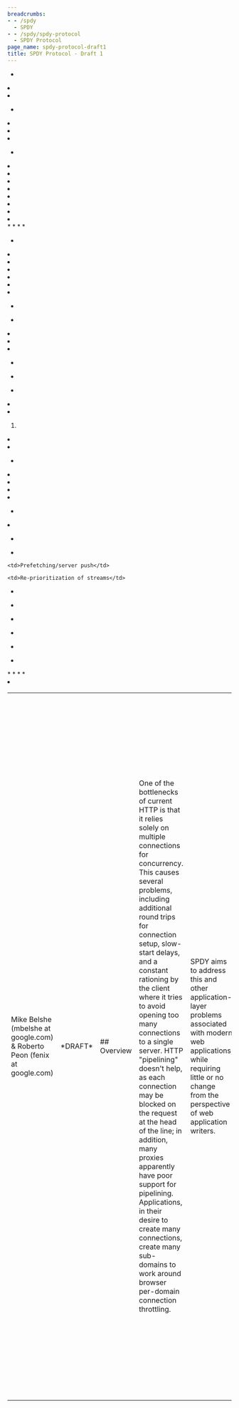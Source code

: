 ```yaml
---
breadcrumbs:
- - /spdy
  - SPDY
- - /spdy/spdy-protocol
  - SPDY Protocol
page_name: spdy-protocol-draft1
title: SPDY Protocol - Draft 1
---
```


<table>
<tr>

<td>Mike Belshe (mbelshe at google.com) & Roberto Peon (fenix at
google.com)</td>

<td>*DRAFT*</td>

<td>## Overview</td>

<td>One of the bottlenecks of current HTTP is that it relies solely on multiple
connections for concurrency. This causes several problems, including additional
round trips for connection setup, slow-start delays, and a constant rationing by
the client where it tries to avoid opening too many connections to a single
server. HTTP "pipelining" doesn't help, as each connection may be blocked on the
request at the head of the line; in addition, many proxies apparently have poor
support for pipelining. Applications, in their desire to create many
connections, create many sub-domains to work around browser per-domain
connection throttling.</td>

<td>SPDY aims to address this and other application-layer problems associated
with modern web applications, while requiring little or no change from the
perspective of web application writers.</td>

<td>In a nutshell, SPDY adds a framing layer for multiplexing multiple,
concurrent streams across a single TCP connection. The framing layer is
optimized for HTTP-like request-response streams.</td>

<td>The SPDY session offers three basic improvements over HTTP:</td>

*   <td>Multiplexed requests. There is no limit to the number of
            requests that can be issued concurrently over a single SPDY
            connection. Because requests are interleaved on a single channel,
            the efficiency of TCP is much higher.</td>

*   <td>Prioritized requests. Clients can request certain resources to
            be delivered first. This avoids the problem of congesting the
            network channel with non-critical resources when a high-priority
            request is pending.</td>

*   <td>Compressed headers. Clients today send a significant amount of
            redundant data in the form of HTTP headers. Because a single web
            page may require 50 or 100 subrequests, this data is significant.
            Compressing the headers saves a significant amount of latency and
            bandwidth compared to HTTP.</td>

<td>Note that for the most part, SPDY attempts to preserve the existing
semantics of HTTP features. All features such as cookies, etags, vary headers,
content-encoding negotiations, etc work exactly as they do with HTTP; SPDY only
replaces the way the data is written to the network.</td>

<td>## Definitions</td>

*   <td>*connection*: A TCP-level connection between two endpoints.</td>
*   <td>*endpoint*: Either the client or server of a connection.</td>
*   <td>*session*: A framed sequence of data chunks. Frames are defined
            as SPDY frames; see <a
            href="/spdy/spdy-protocol/spdy-protocol-draft1#framing">Framing</a>
            below.</td>
*   <td>*stream*: A bi-directional flow of bytes across a virtual
            channel within a SPDY session.</td>

<td>## Main differences from HTTP</td>

<td>SPDY is intended to be as compatible as possible with current web-based
applications. This means that, from the perspective of the server business logic
or application API, nothing has changed. To achieve this, all of the application
request and response header semantics are preserved. SPDY introduces a "session"
which resides between the HTTP application layer and the TCP transport to
regulate the flow of data. This "session" is akin to an HTTP request-response
pair. The following changes represent the differences between SPDY and
HTTP:</td>

<td>#### The request</td>

<td>#### To initiate a new request, clients first create a new SPDY session. Once the session is created, the client can create a new SPDY stream to carry the request. Part of creating the stream is sending the HTTP header block. The HTTP header block in SPDY is almost unchanged from today's HTTP header block, with the following differences:</td>

*   <td>The first line of the request is unfolded into name/value pairs
            like other HTTP headers. The names of the first line fields are
            `method`, `url`, and `version`. These keys are required to be
            present. The 'url' is the fully-qualified URL, containing protocol,
            host, port, and path.</td>
*   <td>Duplicate header names are not allowed.</td>
*   <td>Header names are all lowercase.</td>
*   <td>The `Connection` and `Keep-Alive` headers are no longer valid
            and are ignored if present.</td>
*   <td>Clients are assumed to support `Accept-Encoding: gzip`. Clients
            that do not specify any body encodings receive gzip-encoded data
            from the server.</td>
*   <td>HTTP request headers are compressed. This is accomplished by
            compressing all data sent by the client with gzip encoding.</td>
*   <td>The "host" header is ignored. The host:port portion of the HTTP
            URL is the definitive host.</td>
*   <td>User-agents are expected to support gzip and deflate
            compression. Regardless of the Accept-Encoding sent by the
            user-agent, the server may select gzip or deflate encoding at any
            time.</td>
*   <td>POST-specific changes:</td>
    *   <td>POST requests are expected to contain a data stream as part
                of the post; see <a
                href="/spdy/spdy-protocol/spdy-protocol-draft1#dataflow">Data
                flow</a> below.</td>
    *   <td>`Content-length` is only advisory for length (so that
                progress meters can work).</td>
    *   <td>Chunked encoding is no longer valid.</td>
    *   <td>The POST data stream is terminated by a zero-length data
                frame.</td>

<td>#### The response</td>

<td>#### When responding to a HTTP request, servers will send data frames using the SPDY stream created by the client. The response is similar to HTTP/1.1 in that it consists of a header block followed by a body. However, there are a few notable changes:</td>

*   <td>The response status line is unfolded into name/value pairs like
            other HTTP headers. The names of the status line are `status `and
            `version`. These keys are required to be present</td>
*   <td>If the SPDY reply happens before a SYN_STREAM, then it includes
            parameters that inform the client regarding the request that would
            have been made to receive this response, by including `url `and
            `method` keys. </td>
*   <td>All header names must be lowercase.</td>
*   <td>The `Connection` and `Keep-alive` response headers are no longer
            valid.</td>
*   <td>`Content-length` is only advisory for length.</td>
*   <td>Chunked encoding is no longer valid.</td>
*   <td>Duplicate header names are not allowed.</td>

<td>## Connections</td>

<td>The first implementation of the SPDY session runs atop TCP, similarly to how
HTTP works today. The client is expected to be the TCP connection initiator.
Because it runs on TCP, we have a reliable transport. Unlike HTTP, all
connections with SPDY are persistent connections. The HTTP connection header
does not apply.</td>

<td>For best performance, it is expected that clients will not close open
connections until the user navigates away from all web pages referencing a
connection, or until the server closes the connection. Servers are encouraged to
leave connections open for as long as possible, but can terminate idle
connections after some amount of inactivity if necessary.</td>

<td>## Framing</td>

<td>Once the TCP connection is established, clients and servers exchange framed
messages. There are two types of frames: control frames and data frames. Frames
always have a common header which is 8 bytes.</td>

<td>The first bit is a control bit indicating whether a frame is a control frame
or data frame. Control frames carry a version number, a frame type, flags, and a
length. Data frames contain the stream ID, flags, and the length for the payload
carried after the common header. The simple header is designed to make reading
and writing of frames easy.</td>

<td>All integer values, included length, version, and type, are in network byte
order. SPDY does not enforce alignment of types in dynamically sized
frames.</td>

<td>### Control frames</td>

<td> +----------------------------------+</td>

<td> |C| Version(15bits) | Type(16bits) |</td>

<td> +----------------------------------+</td>

<td> | Flags (8) | Length (24 bits) |</td>

<td> +----------------------------------+</td>

<td> | Data |</td>

<td> +----------------------------------+</td>

<td> Control frame fields:</td>
<td> Control bit: The 'C' bit is a single bit indicating that this is a control
message. For control frames this value is always 1. </td>
<td> Version: The version number of the session protocol (currently 1).</td>
<td> Type: The type of control frame. Control frames are SYN_STREAM, SYN_REPLY,
etc. </td>

<td>Flags: Flags related to this frame. Flags for control frames and data frames
are different.</td>
<td> Length: An unsigned 24-bit value representing the number of bytes after the
length field. </td>

<td>Data: data associated with this control frame. The format and length of this
data is controlled by the control frame type.</td>

<td>Data frames</td>

<td> +----------------------------------+</td>

<td> |C| Stream-ID (31bits) |</td>

<td> +----------------------------------+</td>

<td> | Flags (8) | Length (24 bits) | </td>

<td> +----------------------------------+</td>

<td> | Data |</td>

<td> +----------------------------------+</td>

<td>Data frame fields:</td>
<td> Control bit: For data frames this value is always 0.</td>
<td> Stream-ID: A 31-bit value identifying the stream.</td>
<td> Flags: Flags related to this frame. Valid flags are:</td>

*   <td>0x01 = FLAG_FIN - signifies that this frame represents the
            half-close of this stream. See <a
            href="/spdy/spdy-protocol/spdy-protocol-draft1#streamhalfclose">Stream
            half-close</a> below.</td>

<td> Length: An unsigned 24-bit value representing the number of bytes after the
length field. The total size of a data frame is 8 bytes + length. It is valid to
have a zero-length data frame.</td>
<td> Data: A variable-length field containing the number of bytes in the
payload. </td>

<td>## ### Hello message</td>

<td>After the connection has been established, SPDY employs an asynchronous
Hello sequence where each side informs the other about the communication details
it knows about. Unlike most protocols, this Hello sequence is optional and fully
asynchronous. Because it is asynchronous, it does not add a round-trip latency
to the connection startup. But because it is asynchronous and optional, both
sides must be prepared for this message to arrive at any time or not at
all.</td>

<td>To initiate a Hello sequence, either side can send a HELLO control frame.
The Hello frame is optional, but if it is to be sent, it must be the first frame
sent. When a Hello message is received, the receiver is not obligated to reply
with a Hello message in return. The message is therefore completely
informational.</td>

<td>HELLO control message:</td>

<td> +----------------------------------+</td>

<td> |1| 1 | 4 |</td>

<td> +----------------------------------+</td>

<td> | Flags (8) | Length (24 bits) | </td>

<td> +----------------------------------+</td>

<td> | Unused |Number of entries |</td>

<td> +----------------------------------|</td>
<td> | ID/Value Pairs |</td>
<td> | ... |</td>

<td> HELLO message fields:</td>
<td> Control bit: The control bit is always 1 for this message.</td>
<td> Version: The SPDY version number.</td>
<td> Type: The message type for a HELLO message is 4.</td>

<td>Unused: 16 bits of unused space, reserved for future use.</td>

<td> Number of entries: A 16-bit value representing the number of ID/value pairs
in this message.</td>
<td> ID: A 32-bit ID number. The following IDs are valid:</td>

*   <td> 1 - HELLO_BANDWIDTH_TO_YOU allows the sender to send its
            expected upload bandwidth on this channel. This number is an
            estimate. The value should be the integral number of kilobytes per
            second that the sender predicts as an expected maximum upload
            channel capacity.</td>
*   <td> 2 - HELLO_BANDWIDTH_FROM_YOU allows the sender to send its
            expected download bandwidth on this channel. This number is an
            estimate. The value should be the integral number of kilobytes per
            second that the sender predicts as an expected maximum download
            channel capacity.</td>
*   <td>3 - HELLO_ROUND_TRIP_TIME allows the sender to send its expected
            round-trip-time on this channel. The round trip time is defined as
            the minimum amount of time to send a control frame from this client
            to the remote and receive a response. The value is represented in
            milliseconds.</td>
*   <td> 4 - HELLO_MAX_CONCURRENT_STREAMS allows the sender to inform
            the remote endpoint the maximum number of concurrent streams which
            it will allow. By default there is no limit. For implementors it is
            recommended that this value be no smaller than 100. </td>

<td> Value: A 32-bit value.</td>

<td> The message is intentionally expandable for future information which may
improve client-server communications. The sender does not need to send every
type of ID/value. It must only send those for which it has accurate values to
convey. When multiple ID/value pairs are sent, they should be sent in order of
lowest id to highest id.</td>

<td>## Streams</td>

<td>Streams are independent sequences of bi-directional data cut into frames.
Streams can be created either by the client or the server, can concurrently send
data interleaved with other streams, and can be cancelled. The usage of streams
with HTTP is such that a single HTTP request/response occupies a single stream,
and the stream is not reused for a second request. This is because streams can
be independently created without incurring a round-trip.</td>

<td>Upon stream initiation, streams allow for each side to transmit a
fixed-length list of name/value pairs to the other endpoint.</td>

<td>### Stream creation</td>

<td>A stream is created by sending a control packet with the type set to
SYN_STREAM(1). If the server is initiating the stream, the Stream-ID must be
even. If the client is initiating the stream, the Stream-ID must be odd. 0 is
not a valid Stream-ID. Stream-IDs from each side of the connection must increase
monotonically as new streams are created. E.g. Stream 2 may be created after
stream 3, but stream 7 must not be created after stream 9.</td>

<td>Upon receipt of a SYN_STREAM frame, the server replies with a SYN_REPLY
frame. The client does not need to wait for a SYN_REPLY before sending any data
frames.</td>

<td>If the endpoint receiving a SYN_STREAM does not want to accept the new
stream, it can immediately respond with a FIN_STREAM control frame. Note,
however, that the initiating endpoint may have already sent data on the stream
as well; this data must be ignored.</td>

<td> SYN_STREAM control message: </td>

<td> +----------------------------------+</td>

<td> |1| 1 | 1 |</td>

<td> +----------------------------------+</td>

<td> | Flags (8) | Length (24 bits) |</td>

<td> +----------------------------------+</td>

<td> |X| Stream-ID (31bits) |</td>

<td> +----------------------------------+</td>

<td> | Pri | Unused | NV Entries |</td>

<td> +----------------------------------|</td>
<td> | Name/value header block |</td>
<td> | ... |</td>

<td>SYN_STREAM message fields:</td>
<td> Flags: Flags related to this frame. Valid flags are:</td>

*   <td>0x01 = FLAG_FIN - signifies that this frame represents the
            half-close of this stream. When set, it indicates that the sender
            will not produce any more data frames in this stream. </td>

<td>Length: An unsigned 24 bit value representing the number of bytes after the
length field. The total size of a SYN_STREAM frame is 8 bytes + length. The
length for this frame must be greater than or equal to 8.</td>
<td> Priority: A 2-bit priority field. If an endpoint has initiated multiple
streams, the priority field represents which streams should be given first
precidence. Servers are not required to strictly enforce the priority field,
although best-effort is assumed. 0 represents the lowest priority and 3
represents the highest priority. The highest-priority data is that which is most
desired by the client.</td>
<td> Unused: 14 bits of unused space, reserved for future use.</td>
<td> NV entries: (16 bits) The number of name/value pairs that follow.</td>

<td>The <a
href="/spdy/spdy-protocol/spdy-protocol-draft1#nameheaderblock">Name/value
block</a> is described below.</td>

<td>SYN_REPLY control message:</td>

<td> +----------------------------------+</td>

<td> |1| 1 | 2 |</td>

<td> +----------------------------------+</td>

<td> | Flags (8) | Length (24 bits) |</td>

<td> +----------------------------------+</td>

<td> |X| Stream-ID (31bits) |</td>

<td> +----------------------------------+</td>

<td> | Unused | NV entries |</td>

<td> +----------------------------------|</td>
<td> | Name/value header block |</td>
<td> | ... |</td>

<td> SYN_REPLY message fields:</td>
<td> Flags: Flags related to this frame. Valid flags are:</td>
<td> 0x01 = FLAG_FIN - signifies that this frame represents the half-close of
this stream. When set, it indicates that the sender will not produce any more
data frames in this stream..</td>
<td> Length: An unsigned 24-bit value representing the number of bytes after the
length field. The total size of a SYN_STREAM frame is 8 bytes + length. The
length for this frame must be greater than or equal to 8.</td>
<td> Unused: 16 bits of unused space, reserved for future use.</td>
<td> NV entries: (16 bits) The number of name/value pairs that follow. </td>

<td>The <a href="/spdy/spdy-protoco#nameheaderblock">Name/value block</a> is
described below.</td>

<td>### Name/value header block format</td>

<td>Both the SYN_STREAM and SYN_REPLY frames contain a Name/value header block.
The header block used by both the request and the response is the same. It is
designed so that headers can be easily appended to the end of a list and also so
that it can be easily parsed by receivers. Each numeric value is 2 bytes.</td>

<td> +----------------------------------+</td>

<td> | Length of name (int16) |</td>

<td> +----------------------------------+</td>

<td> | Name (string) |</td>

<td> +----------------------------------+</td>

<td> | Length of value (int16) |</td>

<td> +----------------------------------+</td>

<td> | Value (string) |</td>

<td> +----------------------------------+</td>

<td> | (repeats) |</td>

<td>Each header name must have at least one value. The length of each name and
value must be greater than zero. Although sending of names or values of zero
length is invalid, receivers of zero-length name or zero-length values must
ignore the pair and continue.</td>

<td>Duplicate header names are not allowed. To send two identically named
headers, send a header with two values, where the values are separated by a
single NUL (0) byte. Senders must not send multiple, in-sequence NUL characters.
Receivers of multiple, in-sequence NUL characters must ignore the name/value
pair.</td>

<td>Strings are utf8 encoded and are not NUL terminated.</td>

<td>The entire contents of the name/value header block is compressed using zlib
deflate. There is a single zlib stream (context) for all name value pairs in one
direction on a connection. SPDY uses a SYNC_FLUSH between frame which uses
compression. The stream is initialized with the following dictionary (without
line breaks, NULL terminated):</td>

<td>optionsgetheadpostputdeletetraceacceptaccept-charsetaccept-encodingaccept-</td>
<td>languageauthorizationexpectfromhostif-modified-sinceif-matchif-none-matchi</td>
<td>f-rangeif-unmodifiedsincemax-forwardsproxy-authorizationrangerefererteuser</td>
<td>-agent10010120020120220320420520630030130230330430530630740040140240340440</td>
<td>5406407408409410411412413414415416417500501502503504505accept-rangesageeta</td>
<td>glocationproxy-authenticatepublicretry-afterservervarywarningwww-authentic</td>
<td>ateallowcontent-basecontent-encodingcache-controlconnectiondatetrailertran</td>
<td>sfer-encodingupgradeviawarningcontent-languagecontent-lengthcontent-locati</td>
<td>oncontent-md5content-rangecontent-typeetagexpireslast-modifiedset-cookieMo</td>
<td>ndayTuesdayWednesdayThursdayFridaySaturdaySundayJanFebMarAprMayJunJulAugSe</td>
<td>pOctNovDecchunkedtext/htmlimage/pngimage/jpgimage/gifapplication/xmlapplic</td>
<td>ation/xhtmltext/plainpublicmax-agecharset=iso-8859-1utf-8gzipdeflateHTTP/1</td>
<td>.1statusversionurl</td>

<td>TODO(mbelshe): Remove the NULL termination on the dictionary; not useful.
(thanks CostinM)</td>

<td>TODO(mbelshe): Remove the empty block (4 bytes) inserted in the stream after
a SYNC_FLUSH. (thanks, CostinM)</td>

<td>## Stream data exchange</td>

<td>Once a stream is created, it is used to send arbitrary amounts of data in
either direction. When either side has finished sending data it can send a frame
with the FIN_FLAG set. (See "TCP connection teardown" below.)</td>

<td>### Stream half-close</td>

<td> When one side of the stream sends a control or data frame with the FLAG_FIN
flag set, the stream is considered to be half-closed from that side. The sender
of the FLAG_FIN is indicating that no further data will be sent from the sender
on this stream. When both sides have half-closed, the stream is considered to be
closed. </td>

<td>### Stream close</td>

<td>There are 3 ways that streams can be terminated: normal termination, abrupt
termination, and TCP connection teardown.</td>

<td>#### Normal termination</td>

<td>Normal stream termination occurs when both sides of the stream have
half-closed the stream.</td>

<td>#### Abrupt termination</td>

<td>Either the client or server can send a FIN_STREAM control packet at any
time. Upon receipt of the FIN_STREAM, both sides must ignore further data
received on the stream and both sides must stop transmitting to the stream. The
FIN_STREAM is intended for abnormal stopping of a stream.</td>

<td>FIN_STREAM control frame:</td>

<td> +-------------------------------+</td>

<td> |1| 1 | 3 |</td>

<td> +-------------------------------+</td>

<td> | Flags (8) | 8 |</td>

<td> +-------------------------------+</td>

<td> |X| Stream-ID (31bits) |</td>

<td> +-------------------------------+</td>

<td> | Status code | </td>

<td> +-------------------------------+</td>

<td> FIN_STREAM message fields:</td>
<td> Flags: Flags related to this frame. Valid flags are:</td>

*   <td>0x01 = FLAG_FIN - When set, it indicates that the sender will
            not produce any more data frames in this stream. See "Stream
            half-close" above.</td>

<td> Length: An unsigned 24-bit value representing the number of bytes after the
length field. For FIN_STREAM control frames, this value is always 8.</td>
<td> Status code: (32 bits) An indicator for why the stream is being
terminated.The following status codes are defined:</td>

*   <td>1 - PROTOCOL_ERROR. This is a generic error, and should only be
            used if a more specific error is not available. The receiver of this
            error will likely abort the entire session and possibly return an
            error to the user.</td>
*   <td>2 - INVALID_STREAM should be returned when a frame is received
            for a stream which is not active. The receiver of this error will
            likely log a communications error.</td>
*   <td>3 - REFUSED_STREAM. This is error indicates that the stream was
            refused before any processing has been done on the stream. For
            non-indepotent methods this means that request can be retried.</td>

<td>Note: 0 is not a valid status code for a FIN_STREAM.</td>

<td>TODO - Define more specific errors.</td>

<td>#### TCP connection teardown</td>

<td>If the TCP connection is torn down while unterminated streams are active (no
FIN_STREAM frames have been sent or received for the stream), then the endpoint
must assume that the stream was abnormally interrupted and may be
incomplete.</td>

<td>If a client or server receives data on a stream which has already been torn
down, it must ignore the data received after the teardown.</td>

<td>## Data flow</td>

<td> Because TCP provides a single stream of data on which SPDY multiplexes
multiple logical streams, it is important for clients and servers to interleave
data messages for concurrent sessions.</td>

<td>Implementors should note that sending data in smallish chunks will result in
lower end-user latency for a page as this allows the browser to begin parsing
metadata early, and, in turn, to finalize the page layout. Sending large chunks
yields a small increase in bandwidth efficiency at the cost of slowing down the
user experience on pages with many resources.</td>

<td>## Other control frames</td>

<td>### <b>NOOP</b></td>

<td>The NOOP control frame is a no-operation frame. It can be sent from the
client or the server. Receivers of a NO-OP frame should simply ignore it.</td>

<td>NOTE: This control frame may ultimately be removed. It has been implemented
for experimentation purposes.</td>

<td>NOOP control message:</td>

<td> +----------------------------------+</td>

<td> |1| 1 | 5 |</td>
<td> +----------------------------------+</td>
<td> | 0 (Flags) | 0 (Length) |</td>

<td> +----------------------------------+</td>

<td><b> Control-bit: The control bit is always 1 for this message.</b></td>
<td><b> Version: The SPDY version number.</b></td>
<td><b> Type: The message type for a NOOP message is 5.</b></td>
<td><b> Length: This frame carries no data, so the length is always 0.</b></td>

<td><b>### <b>PING</b></b></td>

<td><b>The PING control frame is a mechanism for measuring a minimal round-trip
time from the sender. It can be sent from the client or the server. Receivers of
a PING frame should send an identical frame to the sender as soon as possible
(if there is other pending data waiting to be sent, PING should take highest
priority). Each ping sent by a sender should use a unique ID.</b></td>

<td><b>NOTE: This control frame may ultimately be removed. It has been
implemented for experimentation purposes.</b></td>

<td><b>PING control message:</b></td>

<td><b> +----------------------------------+</b></td>

<td><b> |1| 1 | 6 |</b></td>

<td><b> +----------------------------------+</b></td>

<td><b> | 0 (flags) | 4 (length) |</b></td>

<td><b> +----------------------------------|</b></td>

<td><b> | 32-bit ID |</b></td>

<td><b> +----------------------------------|</b></td>

<td><b> Control bit: The control bit is always 1 for this message.</b></td>
<td><b> Version: The SPDY version number.</b></td>
<td><b> Type: The message type for a PING message is 6.</b></td>
<td><b> Length: This frame is always 4 bytes long.</b></td>
<td><b> ID: A unique ID for this ping.</b></td>
<td><b> Note: If a sender uses all possible PING ids (e.g. has sent all 2^32
possible IDs), it can "wrap" and start re-using IDs.</b></td>

<td>### <b>GOAWAY</b></td>

<td>The GOAWAY control frame is a mechanism to tell the remote side of the
connection that it should no longer use this session for further requests. It
can be sent from the client or the server. Once sent, the sender agrees not to
initiate any new streams on this session. Receivers of a GOAWAY frame must not
send additional requests on this session, although a new session can be
established for new requests. The purpose of this message is to allow the server
to gracefully stop accepting new requests (perhaps for a reboot or maintenance),
while still finishing processing of previously established requests.</td>

<td>There is an inherent race condition between a client sending requests and
the server sending a GOAWAY message. To deal with this case, the GOAWAY message
contains a last-stream identifier indicating the last stream which was accepted
in this session. If the client issued requests for sessions after this
stream-id, they were not accepted by the server and should be re-issued later at
the client's discretion.</td>

<td>NOTE: This control frame may ultimately be removed. It has been implemented
for experimentation purposes.</td>

<td>NOTE: (mnot@mnot.org suggests that mandatory GOAWAY could be useful to
ensure graceful closure of sessions. This would help if the last request on a
session was a POST, and the server closes, the client can't know whether the
request was sent or not. Requiring a GOAWAY before closing would notify the
client exactly which requests had been processed and which had not.)</td>

<td>GOAWAY control message:</td>

<td> +----------------------------------+</td>

<td> |1| 1 | 7 |</td>

<td> +----------------------------------+</td>

<td> | 0 (flags) | 4 (length) |</td>

<td> +----------------------------------|</td>

<td> | Last-good-stream-ID |</td>

<td> +----------------------------------|</td>

<td> Control bit: The control bit is always 1 for this message.</td>
<td> Version: The SPDY version number.</td>
<td> Type: The message type for a GOAWAY message is 7.</td>
<td> Length: This frame is always 4 bytes long.</td>
<td> Last-good-stream-Id: The last stream id which was accepted by the sender of
the GOAWAY message.</td>
<td><b>SUBRESOURCE</b></td>
<td>The subresource control frame is an optional control frame to advise the
receiver of resources that will be needed. If the url and method in the name
value pairs do not match those that are associated with the stream id then this
control message must be ignored.</td>
<td>Control frame</td>

<td> +----------------------------------+</td>

<td> |C| Version(15bits) | 8 |</td>

<td> +----------------------------------+</td>

<td> | Flags (8) | Length (24 bits) |</td>

<td> +----------------------------------+</td>
<td> |0| Stream id (31 bits) |</td>
<td> |----------------------------------|</td>
<td> | Unused (16 bits) | NV Entries |</td>
<td> |----------------------------------|</td>

<td> | Key value pairs |</td>

<td> +----------------------------------+</td>

<td>Length: An unsigned 24 bit value representing the number of bytes after the
length field. The total size of a SUBRESOURCE frame is 8 bytes + length. The
length for this frame must be greater than or equal to 8.</td>
<td>Stream-id is the stream-id for the stream that the subresources are
associated with</td>

<td>NV entries: The number of name/value pairs that follow.</td>

<td>The <a href="/spdy/spdy-protoco#nameheaderblock">Name/value block</a> is the
same as a SYN_REPLY, but url and method are mandatory fields.</td>

<td>If a sender is using the SUBRESOURCE control frame to inform the client of
streams that the will be created (X-Associated-Content)</td>

<td> (e.g. a server creating a stream to send an image used on a webpage) then
the SUBRESOURCE message must be sent before the data frame where the receiver
could discover the additional resource.</td>

<td>## Server Push</td>

<td>This section needs much work; it currently documents the prototyped
protocol, but is not ready for broad implementation.</td>

<td>Because SPDY enables both clients and servers to create streams, a server
may decide to initiate a stream to the client. Generally, this should be done if
the server has knowledge that the client will need a resource before the client
has requested it. Servers should use this feature with care, because if the
resource is cacheable, and the client already has a cached copy of the resource,
this stream may be wasteful. Further, servers should inform clients of the
pending pushed resource as early as possible to avoid races between the server
pushing the stream and the client requesting it (based on having discovered need
for the resource from other downloaded content). Not all content is push-able
from the server. Only resources fetched via the HTTP GET method can be
server-pushed.</td>

<td>Note: Race conditions can only be avoided with the client if the client uses
a single SPDY session to the server.</td>

<td><b>Server Implementation</b></td>

<td>When the server intends to push resources to the client, it should append a
header, "X-Associated-Content" to the SYN_REPLY for the resource which will also
contain pushed content. This SYN_REPLY MUST be sent prior to initiating the
server-pushed streams.</td>

<td>For each pushed resource listed in the X-Associated-Content header, the
server may create streams by sending a SYN_STREAM frame. This is the same as
client-side stream initiation, except for that the server will append a header
called "Path" which contains the path of the resource requested.</td>

<td><b>Client Implementation</b></td>

<td>When fetching a resource the client has 3 possibilities:</td>

1.  <td>the resource is not being pushed</td>
2.  <td>the resource is being pushed, but the data has not yet
            arrived</td>
3.  <td>the resource is being pushed, and the data has started to
            arrive</td>

<td>When a SYN_REPLY frame which contains a X-Associated-Content header is
received, the client MUST NOT issue GET requests for those resources and instead
wait for the pushed content from the server. Similarly, if the client would have
made a request for a resource but a X-Associated-Content header has been
received for that resource, and yet the pushed stream has not arrived, the
client MUST wait for the data to be pushed.</td>

<td>When a SYN frame is received which contains a path previously specified in
an X-Associated-Content header, the client SHOULD buffer the received data from
the stream as is appropriate for the client.</td>

<td><b>Flaws in this specification:</b></td>

*   <td>The syntax of the X-Associated-Content header needs to be
            redone.</td>
*   <td>Incorporate the SUBRESOURCE control frame into this
            specification.</td>
*   <td>The "Path" header in the SYN_STREAM should be changed to "Url"
            and be a fully qualified path.</td>
*   <td>Need to implement flow control on pushes</td>
*   <td>Need to specify error case when the client cannot buffer.</td>

<td>## Future work/experiments</td>

<td> The following are thoughts/brainstorms for future work and
experiments.</td>

*   <td>Caching</td>
    <td> Since we're proposing to do almost everything over an encrypted
    channel, we're making caching either difficult or impossible.</td>
    <td> We've had some discussions about having a non-secure, static-only
    content channel (where the resources are signed, or cryptographic hashes of
    the insecure content are sent over a secure link), but have made no headway
    yet...</td>
*   <td>DoS potential</td>

<td>The potential for DoS of the server (by increasing the amount of state) is
no worse than it would be for TCP connections. In fact, since more of the state
is managed in userspace, it is easier to detect and react to increases in
resource utilization. The client side, however, does have a potential for DoS
since the server may now attempt to use client resources which would not
normally be considered to be large per stream state.</td>

<td>More investigation needs to be done about attack modes and remediation
responses.</td>

*   <td>Stream capacity.</td>

<td>Today, HTTP has no knowledge of approximate client bandwidth, and TCP only
slowly and indirectly discovers it as a connection warms up. However, by the
time TCP has warmed up, the page is often already completely loaded. To ensure
that bandwidth is utilized efficiently, SPDY allows the client to tell the
server its approximate bandwidth. The HELLO message is part of this, but
measurement, reporting and all of the other infrastructure and behavioral
modifications are lacking.</td>

*   <td>Server-controlled connection parameters.</td>

<td>The "server" -- since either side may be considered a "server" in SPDY,
"server" refers here to the side which receives requests for new sessions -- can
inform the other side of reasonable connection or stream limits which should be
respected. As with stream capacity, the HELLO message provides a container for
signaling this, but no work has yet been done to figure out what values should
be set, when, and what behavioral changes should be expected when the value does
change.</td>

    <td>Prefetching/server push</td>

> <td>If the client can inform the server (or vice versa) how much bandwidth it
> is willing to allocate to various activities, then the server can push or
> prefetch resources without a) impacting the activities that the user wants to
> perform; or b) being too inefficient. While this approach still has
> inefficiencies (the server still send sparts of resources that the client
> already has before the client gets around to sending a FIN to the server), it
> doesn't seem to be grossly inefficient when coupled with the client telling
> the server how much slack (bandwidth) it is is willing to give to the server.
> However, this means that the client must be able to dynamically adjust the
> slack that it provides for server push or prefetching, for example, if it sees
> an increase in PING time.</td>

    <td>Re-prioritization of streams</td>

> <td>Users often switch between multiple tabs in the browser. When the user
> switches tasks, the protocol should allow for a change in priority as the user
> now wants different data at a higher priority. This would likely involve
> creating priority groups so that the relative priority of resources for a tab
> can be managed all at once instead of having to make a number of changes
> proportional to the number of requests (which is 100% likely to be the same or
> larger!)</td>

*   <td>Uni-directional (but associated) streams</td>

<td>It may be a mistake to make a connection-analogue in the stream. It is
perhaps better to allow each side to make a unidirectional stream, and provide
data about which stream it may be associated with. This offers a much
easier-to-comprehend association mechanism for server push.</td>

*   <td>Flow control</td>

<td>Each side can announce how much data or bandwidth it will accept for each
class of streams. If this is done, then speculative operations such as server
push can soak up a limited amount of the pipe (especially important if the pipe
is long and thin). This may allow for the elimination of more complex "is this
already in the cache" or "announce what I have in my cache" schemes which are
likely costly and complex.</td>

*   <td>Use of gzip compression</td>

<td>The use of gzip compression should be stateful only across headers in the
channel. Essentially, separate gzip contexts should be maintained for headers
versus data.</td>

*   <td>DNS data</td>

<td>It is suboptimal that the browser must discover new hostnames and then look
them up in cases where it is fetching new resources controlled by the same
entity. For example, there shouldn't be a need to do another DNS lookup for a
resource from static.foo.com. when the browser has already resolved xxx.foo.com.
In these cases, it would seemingly make sense to send (over the SPDY channel)
the DNS data (signed in such a way that the user-agent can verify that it is
authoritative).</td>

*   <td>Redirect to a different IP while retaining the HOST header</td>

<td>For large sites or caches, it may be advantageous to supplement DNS frontend
load balancing with the ability to send the user to a sibling that is less
loaded, but also able to serve the request. This is not possible today with
HTTP, as redirects must point to a different name (or use an IP, which amounts
to the same thing), so that cookies, etc. are treated differently. This feature
would likely be tied to the DNS data feature, or a more interesting verification
mechanism would need to exist.</td>

*   <td>New headers</td>
    *   <td>Request headers:</td>
        *   <td>Never been to this site before header. When the server
                    receives this header, it is used as permission to open
                    multiple, server-initiated streams carrying subresource
                    content. If sent, then the server can freely push all the
                    resources necessary for the page.</td>
    *   <td>Response</td>
        *   <td>Subresource headers</td>
*   <td>Mark Nottingham notes that having the method/uri/version in
            separate headers, rather than at the front of the block, may make it
            harder for servers to quickly access this information. Being
            compressed hurts too.</td>

</tr>
</table>
